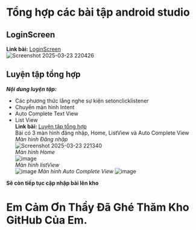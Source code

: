 # Tổng hợp các bài tập android studio
## LoginScreen

**Link bài:** [LoginScreen](https://github.com/lthanhtung/63132783-AndroidProgramming/tree/main/LoginScreen)  
![Screenshot 2025-03-23 220426](https://github.com/user-attachments/assets/23ade9c6-a115-4f88-9014-9f5c5ce7bc84)

## Luyện tập tổng hợp
**_Nội dung luyện tập:_**
- Các phương thức lắng nghe sự kiện setonclicklistener
- Chuyển màn hình Intent
- Auto Complete Text View
- List View  
**Link bài:** [Luyện tập tổng hợp](https://github.com/lthanhtung/63132783-AndroidProgramming/tree/main/Luyen_Tap_Tong_Hop)  
  Bài có 3 màn hình đăng nhập, Home, ListView và Auto Complete View  
  _Màn hình Đăng nhập_    
  ![Screenshot 2025-03-23 221340](https://github.com/user-attachments/assets/704aa017-94ab-4362-bfa6-2114bd75a0ab)  
_Màn hình Home_  
![image](https://github.com/user-attachments/assets/bcc7ae36-d912-4c6d-a33e-40c414004883)  
_Màn hình listView_    
![image](https://github.com/user-attachments/assets/228ba484-a50b-4402-bad9-0a525327a85c)
_Màn hình Auto Complete View_
![image](https://github.com/user-attachments/assets/494bf296-c9da-42d3-bad4-3d52ff0d488a)  

**Sẽ còn tiếp tục cập nhập bài lên kho**
# Em Cảm Ơn Thầy Đã Ghé Thăm Kho GitHub Của Em.





  


